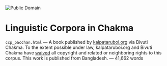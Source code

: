 ![Public Domain](https://licensebuttons.net/p/zero/1.0/88x31.png)

# Linguistic Corpora in Chakma

`ccp_pacchan.html` — A book published by
[kalpataruboi.org](https://kalpataruboi.org/) via Bivuti Chakma. To
the extent possible under law, kalpataruboi.org and Bivuti Chakma have
[waived](https://creativecommons.org/publicdomain/zero/1.0/) all
copyright and related or neighboring rights to this corpus. This work
is published from Bangladesh. — 41,662 words
